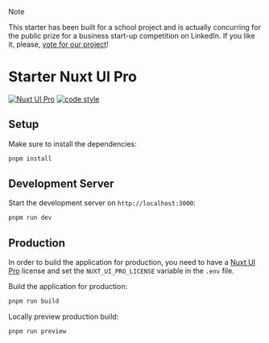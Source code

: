 > [!NOTE]
> This starter has been built for a school project and is actually concurring for the public prize for a business start-up competition on LinkedIn.
> If you like it, please, [vote for our project](https://www.linkedin.com/posts/pepitecentre_9pp-activity-7199001146156351488-7evI)!

# Starter Nuxt UI Pro

[![Nuxt UI Pro](https://img.shields.io/badge/Made%20with-Nuxt%20UI%20Pro-00DC82?logo=nuxt.js&labelColor=020420)](https://ui.nuxt.com/pro) [![code style](https://antfu.me/badge-code-style.svg)](https://github.com/antfu/eslint-config)

## Setup

Make sure to install the dependencies:

```bash
pnpm install
```

## Development Server

Start the development server on `http://localhost:3000`:

```bash
pnpm run dev
```

## Production

In order to build the application for production, you need to have a [Nuxt UI Pro](https://ui.nuxt.com/pro) license and set the `NUXT_UI_PRO_LICENSE` variable in the `.env` file.

Build the application for production:

```bash
pnpm run build
```

Locally preview production build:

```bash
pnpm run preview
```
